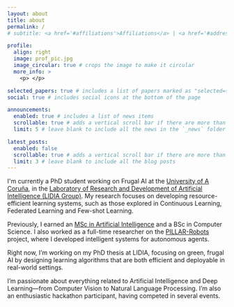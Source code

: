 ```yaml
---
layout: about
title: about
permalink: /
# subtitle: <a href='#affiliations'>Affiliations</a> | <a href='#address'>Address</a> | <a href='#contacts'>Contact</a>

profile:
  align: right
  image: prof_pic.jpg
  image_circular: true # crops the image to make it circular
  more_info: >
    <p> </p>

selected_papers: true # includes a list of papers marked as "selected={true}"
social: true # includes social icons at the bottom of the page

announcements:
  enabled: true # includes a list of news items
  scrollable: true # adds a vertical scroll bar if there are more than 3 news items
  limit: 5 # leave blank to include all the news in the `_news` folder

latest_posts:
  enabled: false
  scrollable: true # adds a vertical scroll bar if there are more than 3 new posts items
  limit: 3 # leave blank to include all the blog posts
---
```


I'm currently a PhD student working on Frugal AI at the [University of A Coruña](https://www.udc.es/), in the [Laboratory of Research and Development of Artificial Intelligence (LIDIA Group)](https://www.udc.es/es/lidiagroup/). My research focuses on developing resource-efficient learning systems, such as those explored in Continuous Learning, Federated Learning and Few-shot Learning.

Previously, I earned an [MSc in Artificial Intelligence](https://mia.udc.es/) and a BSc in Computer Science. I also worked as a full-time researcher on the [PILLAR-Robots](https://pillar-robots.eu/) project, where I developed intelligent systems for autonomous agents.

Right now, I’m working on my PhD thesis at LIDIA, focusing on green, frugal AI by designing learning algorithms that are both efficient and deployable in real-world settings.

I’m passionate about everything related to Artificial Intelligence and Deep Learning—from Computer Vision to Natural Language Processing. I’m also an enthusiastic hackathon participant, having competed in several events.
